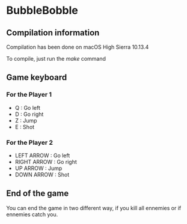 # BubbleBobble

## Compilation information

Compilation has been done on macOS High Sierra 10.13.4

To compile, just run the _make_ command

## Game keyboard

### For the Player 1
* Q : Go left
* D : Go right
* Z : Jump
* E : Shot

### For the Player 2
* LEFT ARROW : Go left
* RIGHT ARROW : Go right
* UP ARROW : Jump
* DOWN ARROW : Shot

## End of the game

You can end the game in two different way, if you kill all ennemies or if ennemies catch you.

